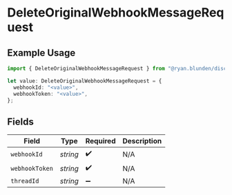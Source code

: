 # DeleteOriginalWebhookMessageRequest

## Example Usage

```typescript
import { DeleteOriginalWebhookMessageRequest } from "@ryan.blunden/discord/models/operations";

let value: DeleteOriginalWebhookMessageRequest = {
  webhookId: "<value>",
  webhookToken: "<value>",
};
```

## Fields

| Field              | Type               | Required           | Description        |
| ------------------ | ------------------ | ------------------ | ------------------ |
| `webhookId`        | *string*           | :heavy_check_mark: | N/A                |
| `webhookToken`     | *string*           | :heavy_check_mark: | N/A                |
| `threadId`         | *string*           | :heavy_minus_sign: | N/A                |